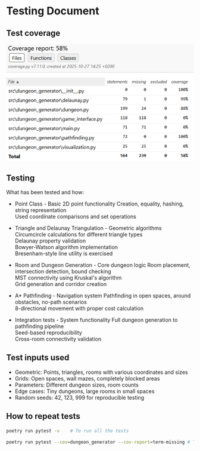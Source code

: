 # Testing Document

## Test coverage

![Poetry Coverage](/docs/screenshots/coverage-report.png)

## Testing

What has been tested and how:

- Point Class - Basic 2D point functionality
Creation, equality, hashing, string representation\
Used coordinate comparisons and set operations

- Triangle and Delaunay Triangulation - Geometric algorithms
Circumcircle calculations for different triangle types\
Delaunay property validation\
Bowyer-Watson algorithm implementation\
Bresenham-style line utility is exercised

- Room and Dungeon Generation - Core dungeon logic
Room placement, intersection detection, bound checking\
MST connectivity using Kruskal's algorithm\
Grid generation and corridor creation

- A* Pathfinding - Navigation system
Pathfinding in open spaces, around obstacles, no-path scenarios\
8-directional movement with proper cost calculation

- Integration tests - System functionality
Full dungeon generation to pathfinding pipeline\
Seed-based reproducibility\
Cross-room connectivity validation

## Test inputs used
- Geometric: Points, triangles, rooms with various coordinates and sizes
- Grids: Open spaces, wall mazes, completely blocked areas
- Parameters: Different dungeon sizes, room counts
- Edge cases: Tiny dungeons, large rooms in small spaces
- Random seeds: 42, 123, 999 for reproducible testing

## How to repeat tests
```bash
poetry run pytest -v    # To run all the tests
```

```bash
poetry run pytest --cov=dungeon_generator --cov-report=term-missing # To include coverage
```